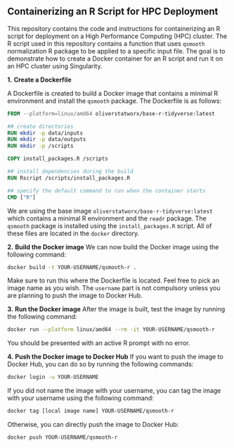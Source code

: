 ## Containerizing an R Script for HPC Deployment

This repository contains the code and instructions for containerizing an R script for deployment on a High Performance Computing (HPC) cluster. The R script used in this repository contains a function that uses `qsmooth` normalization R package to be applied to a specific input file. The goal is to demonstrate how to create a Docker container for an R script and run it on an HPC cluster using Singularity.

**1.** **Create a Dockerfile**

A Dockerfile is created to build a Docker image that contains a minimal R environment and install the `qsmooth` package. The Dockerfile is as follows:

```Dockerfile
FROM --platform=linux/amd64 oliverstatworx/base-r-tidyverse:latest

## create directories
RUN mkdir -p data/inputs
RUN mkdir -p data/outputs
RUN mkdir -p /scripts

COPY install_packages.R /scripts

## install dependencies during the build
RUN Rscript /scripts/install_packages.R

## specify the default command to run when the container starts
CMD ["R"]
```

We are using the base image `oliverstatworx/base-r-tidyverse:latest` which contains a minimal R environment and the `readr` package. The `qsmooth` package is installed using the `install_packages.R` script. All of these files are located in the `docker` directory.

**2.** **Build the Docker image**
We can now build the Docker image using the following command:

```bash
docker build -t YOUR-USERNAME/qsmooth-r .
```

Make sure to run this where the Dockerfile is located. Feel free to pick an image name as you wish. The `username` part is not compulsory unless you are planning to push the image to Docker Hub.

**3.** **Run the Docker image**
After the image is built, test the image by running the following command:

```bash 
docker run --platform linux/amd64 --rm -it YOUR-USERNAME/qsmooth-r
```

You should be presented with an active R prompt with no error.

**4.** **Push the Docker image to Docker Hub**
If you want to push the image to Docker Hub, you can do so by running the following commands:

```bash
docker login -u YOUR-USERNAME
```

If you did not name the image with your username, you can tag the image with your username using the following command:

```bash
docker tag [local image name] YOUR-USERNAME/qsmooth-r
```

Otherwise, you can directly push the image to Docker Hub:

```bash
docker push YOUR-USERNAME/qsmooth-r
```

